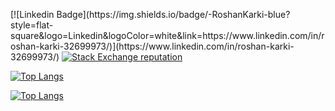 
<p align="left">
[![Linkedin Badge](https://img.shields.io/badge/-RoshanKarki-blue?style=flat-square&logo=Linkedin&logoColor=white&link=https://www.linkedin.com/in/roshan-karki-32699973/)](https://www.linkedin.com/in/roshan-karki-32699973/)
 
 <a href="https://stackoverflow.com/users/2102324/rosnk?tab=profile">
    <img alt="Stack Exchange reputation" src="https://img.shields.io/stackexchange/stackoverflow/r/2102324?color=orange&label=reputation&logo=stackoverflow">
  </a>
 
</a>
 


[![Top Langs](https://github-readme-stats.vercel.app/api/top-langs/?username=rosnk&layout=compact)](https://github.com/anuraghazra/github-readme-stats)

[![Top Langs](https://github-readme-stats-git-masterorgs-github-readme-stats-team.vercel.app/api/top-langs/?username=rosnk&include_orgs=true)](https://github.com/anuraghazra/github-readme-stats)

<!--
**rosnk/rosnk** is a ✨ _special_ ✨ repository because its `README.md` (this file) appears on your GitHub profile.

Here are some ideas to get you started:

- 🔭 I’m currently working on ...
- 🌱 I’m currently learning ...
- 👯 I’m looking to collaborate on ...
- 🤔 I’m looking for help with ...
- 💬 Ask me about ...
- 📫 How to reach me: ...
- 😄 Pronouns: ...
- ⚡ Fun fact: ...
-->
